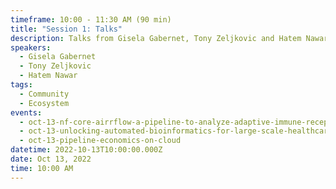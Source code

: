 ```yaml
---
timeframe: 10:00 - 11:30 AM (90 min)
title: "Session 1: Talks"
description: Talks from Gisela Gabernet, Tony Zeljkovic and Hatem Nawar.
speakers:
  - Gisela Gabernet
  - Tony Zeljkovic
  - Hatem Nawar
tags:
  - Community
  - Ecosystem
events:
  - oct-13-nf-core-airrflow-a-pipeline-to-analyze-adaptive-immune-receptor-repertoires-airrs
  - oct-13-unlocking-automated-bioinformatics-for-large-scale-healthcare
  - oct-13-pipeline-economics-on-cloud
datetime: 2022-10-13T10:00:00.000Z
date: Oct 13, 2022
time: 10:00 AM
---
```

